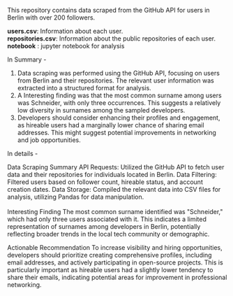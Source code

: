 This repository contains data scraped from the GitHub API for users in Berlin with over 200 followers.

**users.csv**: Information about each user.<br>
**repositories.csv**: Information about the public repositories of each user.
**notebook** : jupyter notebook for analysis

In Summary - 

1) Data scraping was performed using the GitHub API, focusing on users from Berlin and their repositories. The relevant user information was extracted into a structured format for analysis.
2) A Interesting finding was that the most common surname among users was Schneider, with only three occurrences. This suggests a relatively low diversity in surnames among the sampled developers.
3) Developers should consider enhancing their profiles and engagement, as hireable users had a marginally lower chance of sharing email addresses. This might suggest potential improvements in networking and job opportunities.

In details - 

Data Scraping Summary
API Requests: Utilized the GitHub API to fetch user data and their repositories for individuals located in Berlin.
Data Filtering: Filtered users based on follower count, hireable status, and account creation dates.
Data Storage: Compiled the relevant data into CSV files for analysis, utilizing Pandas for data manipulation.<br><br>
Interesting Finding
The most common surname identified was "Schneider," which had only three users associated with it. This indicates a limited representation of surnames among developers in Berlin, potentially reflecting broader trends in the local tech community or demographic.<br>

Actionable Recommendation
To increase visibility and hiring opportunities, developers should prioritize creating comprehensive profiles, including email addresses, and actively participating in open-source projects. This is particularly important as hireable users had a slightly lower tendency to share their emails, indicating potential areas for improvement in professional networking.
